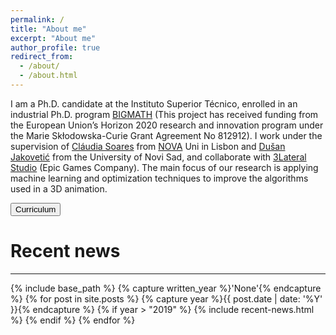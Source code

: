 ```yaml
---
permalink: /
title: "About me"
excerpt: "About me"
author_profile: true
redirect_from: 
  - /about/
  - /about.html
---
```


<p>I am a Ph.D. candidate at the Instituto Superior Técnico, enrolled in an industrial Ph.D. program <a href="http://itn-bigmath.unimi.it/">BIGMATH</a> (This project has received funding from the European Union’s Horizon 2020 research and innovation program under the Marie Skłodowska-Curie Grant Agreement No 812912). I work under the supervision of <a href="https://www.di.fct.unl.pt/en/pessoas/docentes/claudia-alexandra-magalhaes-soares">Cláudia Soares</a> from <a href="https://www.unl.pt/en">NOVA</a> Uni in Lisbon and <a href="https://matematika.pmf.uns.ac.rs/o-nama/imenik/dusan-jakovetic/">Dušan Jakovetić</a> from the University of Novi Sad, and collaborate with <a href="https://www.3lateral.com/">3Lateral Studio</a> (Epic Games Company). The main focus of our research is applying machine learning and optimization techniques to improve the algorithms used in a 3D animation.</p>

<button onclick="window.location.href='images/StevoRackovicCurriculum.pdf'" type="button" class="btn">Curriculum</button>

# Recent news
------


{% include base_path %}
{% capture written_year %}'None'{% endcapture %}
{% for post in site.posts %}
  {% capture year %}{{ post.date | date: '%Y' }}{% endcapture %}
  {% if year > "2019" %}
	{% include recent-news.html %}
  {% endif %}
{% endfor %}